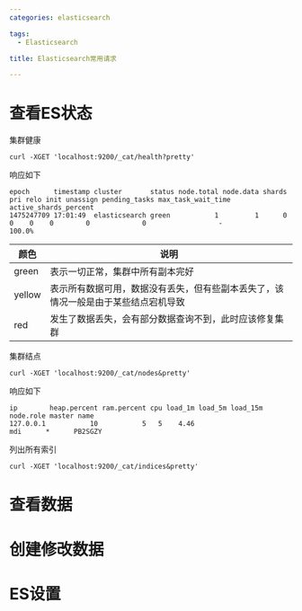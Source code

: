 ```yaml
---
categories: elasticsearch

tags: 
  - Elasticsearch

title: Elasticsearch常用请求

---
```


# 查看ES状态

集群健康

```
curl -XGET 'localhost:9200/_cat/health?pretty'
```
响应如下
```
epoch      timestamp cluster       status node.total node.data shards pri relo init unassign pending_tasks max_task_wait_time active_shards_percent
1475247709 17:01:49  elasticsearch green           1         1      0   0    0    0        0             0                  -                100.0%
```

颜色 | 说明
---|---
green | 表示一切正常，集群中所有副本完好
yellow | 表示所有数据可用，数据没有丢失，但有些副本丢失了，该情况一般是由于某些结点宕机导致
red | 发生了数据丢失，会有部分数据查询不到，此时应该修复集群


集群结点

```
curl -XGET 'localhost:9200/_cat/nodes&pretty'
```
响应如下
```
ip        heap.percent ram.percent cpu load_1m load_5m load_15m node.role master name
127.0.0.1           10           5   5    4.46                        mdi      *      PB2SGZY
```

列出所有索引

```
curl -XGET 'localhost:9200/_cat/indices&pretty'
```

# 查看数据

# 创建修改数据

# ES设置